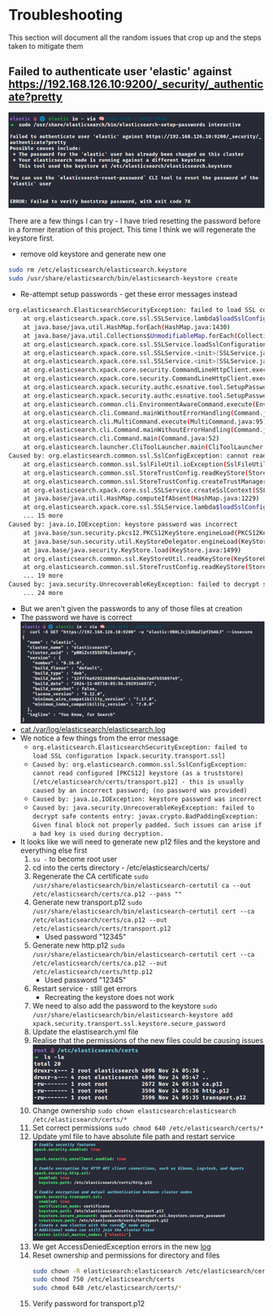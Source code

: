 # Troubleshooting
This section will document all the random issues that crop up and the steps taken to mitigate them

## Failed to authenticate user 'elastic' against https://192.168.126.10:9200/_security/_authenticate?pretty

![](/assets/Troubleshooting/AuthenticationFailure/trouble-setup-pass-failure-1.png)

There are a few things I can try - I have tried resetting the password before in a former iteration of this project. This time I think we will regenerate the keystore first.

- remove old keystore and generate new one
```bash
sudo rm /etc/elasticsearch/elasticsearch.keystore
sudo /usr/share/elasticsearch/bin/elasticsearch-keystore create
```
- Re-attempt setup passwords - get these error messages instead
```bash
org.elasticsearch.ElasticsearchSecurityException: failed to load SSL configuration [xpack.security.transport.ssl] - cannot read configured [PKCS12] keystore (as a truststore) [/etc/elasticsearch/certs/transport.p12] - this is usually caused by an incorrect password; (no password was provided)
	at org.elasticsearch.xpack.core.ssl.SSLService.lambda$loadSslConfigurations$11(SSLService.java:620)
	at java.base/java.util.HashMap.forEach(HashMap.java:1430)
	at java.base/java.util.Collections$UnmodifiableMap.forEach(Collections.java:1708)
	at org.elasticsearch.xpack.core.ssl.SSLService.loadSslConfigurations(SSLService.java:616)
	at org.elasticsearch.xpack.core.ssl.SSLService.<init>(SSLService.java:160)
	at org.elasticsearch.xpack.core.ssl.SSLService.<init>(SSLService.java:147)
	at org.elasticsearch.xpack.core.security.CommandLineHttpClient.execute(CommandLineHttpClient.java:149)
	at org.elasticsearch.xpack.core.security.CommandLineHttpClient.execute(CommandLineHttpClient.java:112)
	at org.elasticsearch.xpack.security.authc.esnative.tool.SetupPasswordTool$SetupCommand.checkElasticKeystorePasswordValid(SetupPasswordTool.java:340)
	at org.elasticsearch.xpack.security.authc.esnative.tool.SetupPasswordTool$InteractiveSetup.execute(SetupPasswordTool.java:203)
	at org.elasticsearch.common.cli.EnvironmentAwareCommand.execute(EnvironmentAwareCommand.java:55)
	at org.elasticsearch.cli.Command.mainWithoutErrorHandling(Command.java:95)
	at org.elasticsearch.cli.MultiCommand.execute(MultiCommand.java:95)
	at org.elasticsearch.cli.Command.mainWithoutErrorHandling(Command.java:95)
	at org.elasticsearch.cli.Command.main(Command.java:52)
	at org.elasticsearch.launcher.CliToolLauncher.main(CliToolLauncher.java:65)
Caused by: org.elasticsearch.common.ssl.SslConfigException: cannot read configured [PKCS12] keystore (as a truststore) [/etc/elasticsearch/certs/transport.p12] - this is usually caused by an incorrect password; (no password was provided)
	at org.elasticsearch.common.ssl.SslFileUtil.ioException(SslFileUtil.java:57)
	at org.elasticsearch.common.ssl.StoreTrustConfig.readKeyStore(StoreTrustConfig.java:99)
	at org.elasticsearch.common.ssl.StoreTrustConfig.createTrustManager(StoreTrustConfig.java:83)
	at org.elasticsearch.xpack.core.ssl.SSLService.createSslContext(SSLService.java:479)
	at java.base/java.util.HashMap.computeIfAbsent(HashMap.java:1229)
	at org.elasticsearch.xpack.core.ssl.SSLService.lambda$loadSslConfigurations$11(SSLService.java:618)
	... 15 more
Caused by: java.io.IOException: keystore password was incorrect
	at java.base/sun.security.pkcs12.PKCS12KeyStore.engineLoad(PKCS12KeyStore.java:2112)
	at java.base/sun.security.util.KeyStoreDelegator.engineLoad(KeyStoreDelegator.java:228)
	at java.base/java.security.KeyStore.load(KeyStore.java:1499)
	at org.elasticsearch.common.ssl.KeyStoreUtil.readKeyStore(KeyStoreUtil.java:73)
	at org.elasticsearch.common.ssl.StoreTrustConfig.readKeyStore(StoreTrustConfig.java:95)
	... 19 more
Caused by: java.security.UnrecoverableKeyException: failed to decrypt safe contents entry: javax.crypto.BadPaddingException: Given final block not properly padded. Such issues can arise if a bad key is used during decryption.
	... 24 more
```

- But we aren't given the passwords to any of those files at creation
- The password we have is correct
    ![](/assets/Troubleshooting/AuthenticationFailure/test-pw-curl-1.png)
- [cat /var/log/elasticsearch/elasticsearch.log](./troubleshoot-journalctl-elastic-20241124-0437.log)
- We notice a few things from the error message
    - `org.elasticsearch.ElasticsearchSecurityException: failed to load SSL configuration [xpack.security.transport.ssl] `
    - `Caused by: org.elasticsearch.common.ssl.SslConfigException: cannot read configured [PKCS12] keystore (as a truststore) [/etc/elasticsearch/certs/transport.p12] - this is usually caused by an incorrect password; (no password was provided)`
    - `Caused by: java.io.IOException: keystore password was incorrect`
    - `Caused by: java.security.UnrecoverableKeyException: failed to decrypt safe contents entry: javax.crypto.BadPaddingException: Given final block not properly padded. Such issues can arise if a bad key is used during decryption.`
- It looks like we will need to generate new p12 files and the keystore and everything else first
    1. `su -` to become root user
    2. cd into the certs directory - /etc/elasticsearch/certs/
    3. Regenerate the CA certificate
        `sudo /usr/share/elasticsearch/bin/elasticsearch-certutil ca --out /etc/elasticsearch/certs/ca.p12 --pass ""`
    4. Generate new transport.p12
        `sudo /usr/share/elasticsearch/bin/elasticsearch-certutil cert --ca /etc/elasticsearch/certs/ca.p12 --out /etc/elasticsearch/certs/transport.p12`
        - Used password "12345"
    5. Generate new http.p12
        `sudo /usr/share/elasticsearch/bin/elasticsearch-certutil cert --ca /etc/elasticsearch/certs/ca.p12 --out /etc/elasticsearch/certs/http.p12`
        - Used password "12345"
    6. Restart service - still get errors
        - Recreating the keystore does not work
    7. We need to also add the password to the keystore
        `sudo /usr/share/elasticsearch/bin/elasticsearch-keystore add xpack.security.transport.ssl.keystore.secure_password`
    8. Update the elastisearch.yml file
    9. Realise that the permissions of the new files could be causing issues
    ![](/assets/Troubleshooting/AuthenticationFailure/ls-la-certs-permissions.png)
    10. Change ownership
        `sudo chown elasticsearch:elasticsearch /etc/elasticsearch/certs/*`
    11. Set correct permissions
        `sudo chmod 640 /etc/elasticsearch/certs/*`
    12. Update yml file to have absolute file path and restart service
        ![](/assets/Troubleshooting/AuthenticationFailure/elastic-yml-certs-absolute-file-path.png)
    13. We get AccessDeniedException errors in the new [log](./troubleshoot-journalctl-elastic-20241124-0557.log)
    14. Reset ownership and permissions for directory and files
        ```bash
        sudo chown -R elasticsearch:elasticsearch /etc/elasticsearch/certs
        sudo chmod 750 /etc/elasticsearch/certs
        sudo chmod 640 /etc/elasticsearch/certs/*
        ```
    15. Verify password for transport.p12 